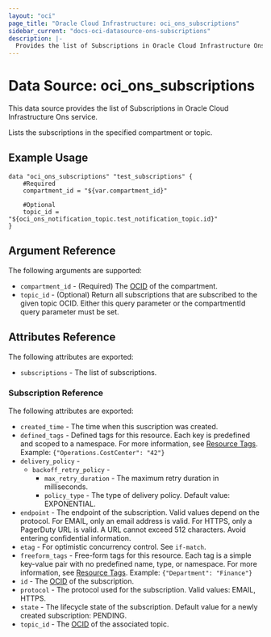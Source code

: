 ```yaml
---
layout: "oci"
page_title: "Oracle Cloud Infrastructure: oci_ons_subscriptions"
sidebar_current: "docs-oci-datasource-ons-subscriptions"
description: |-
  Provides the list of Subscriptions in Oracle Cloud Infrastructure Ons service
---
```


# Data Source: oci_ons_subscriptions
This data source provides the list of Subscriptions in Oracle Cloud Infrastructure Ons service.

Lists the subscriptions in the specified compartment or topic. 


## Example Usage

```hcl
data "oci_ons_subscriptions" "test_subscriptions" {
	#Required
	compartment_id = "${var.compartment_id}"

	#Optional
	topic_id = "${oci_ons_notification_topic.test_notification_topic.id}"
}
```

## Argument Reference

The following arguments are supported:

* `compartment_id` - (Required) The [OCID](/iaas/Content/General/Concepts/identifiers.htm) of the compartment. 
* `topic_id` - (Optional) Return all subscriptions that are subscribed to the given topic OCID. Either this query parameter or the compartmentId query parameter must be set. 


## Attributes Reference

The following attributes are exported:

* `subscriptions` - The list of subscriptions.

### Subscription Reference

The following attributes are exported:

* `created_time` - The time when this suscription was created.
* `defined_tags` - Defined tags for this resource. Each key is predefined and scoped to a namespace. For more information, see [Resource Tags](https://docs.cloud.oracle.com/iaas/Content/General/Concepts/resourcetags.htm).  Example: `{"Operations.CostCenter": "42"}` 
* `delivery_policy` - 
	* `backoff_retry_policy` - 
		* `max_retry_duration` - The maximum retry duration in milliseconds.
		* `policy_type` - The type of delivery policy. Default value: EXPONENTIAL. 
* `endpoint` - The endpoint of the subscription. Valid values depend on the protocol.  For EMAIL, only an email address is valid. For HTTPS, only a PagerDuty URL is valid. A URL cannot exceed 512 characters. Avoid entering confidential information. 
* `etag` - For optimistic concurrency control. See `if-match`. 
* `freeform_tags` - Free-form tags for this resource. Each tag is a simple key-value pair with no predefined name, type, or namespace. For more information, see [Resource Tags](https://docs.cloud.oracle.com/iaas/Content/General/Concepts/resourcetags.htm).  Example: `{"Department": "Finance"}` 
* `id` - The [OCID](/iaas/Content/General/Concepts/identifiers.htm) of the subscription. 
* `protocol` - The protocol used for the subscription. Valid values: EMAIL, HTTPS. 
* `state` - The lifecycle state of the subscription. Default value for a newly created subscription: PENDING. 
* `topic_id` - The [OCID](/iaas/Content/General/Concepts/identifiers.htm) of the associated topic. 

